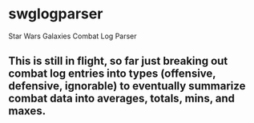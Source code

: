# swglogparser
Star Wars Galaxies Combat Log Parser

## This is still in flight, so far just breaking out combat log entries into types (offensive, defensive, ignorable) to eventually summarize combat data into averages, totals, mins, and maxes.